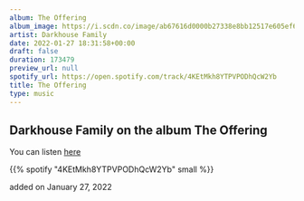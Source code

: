 ```yaml
---
album: The Offering
album_image: https://i.scdn.co/image/ab67616d0000b27338e8bb12517e605ef6f570e9
artist: Darkhouse Family
date: 2022-01-27 18:31:58+00:00
draft: false
duration: 173479
preview_url: null
spotify_url: https://open.spotify.com/track/4KEtMkh8YTPVPODhQcW2Yb
title: The Offering
type: music
---
```



## Darkhouse Family on the album The Offering

You can listen [here](https://open.spotify.com/track/4KEtMkh8YTPVPODhQcW2Yb)

{{% spotify "4KEtMkh8YTPVPODhQcW2Yb" small %}}

added on January 27, 2022